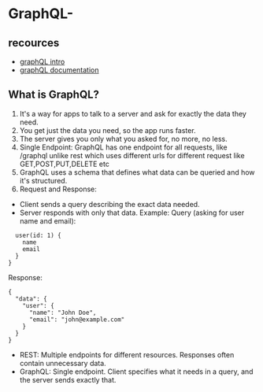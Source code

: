 # GraphQL-

##  recources
-  [graphQL intro](https://www.youtube.com/watch?v=eIQh02xuVw4)
-  [graphQL documentation](https://graphql.org/)

## What is GraphQL?
1. It's a way for apps to talk to a server and ask for exactly the data they need.
2. You get just the data you need, so the app runs faster.
3. The server gives you only what you asked for, no more, no less.
4. Single Endpoint: GraphQL has one endpoint for all requests, like /graphql unlike rest which uses different urls for different request like GET,POST,PUT,DELETE etc
5. GraphQL uses a schema that defines what data can be queried and how it's structured.
6. Request and Response:

- Client sends a query describing the exact data needed.
- Server responds with only that data.
Example:
Query (asking for user name and email):
  

```{
  user(id: 1) {
    name
    email
  }
}
```

Response:
```
{
  "data": {
    "user": {
      "name": "John Doe",
      "email": "john@example.com"
    }
  }
}
```


- REST: Multiple endpoints for different resources. Responses often contain unnecessary data.
- GraphQL: Single endpoint. Client specifies what it needs in a query, and the server sends exactly that.


